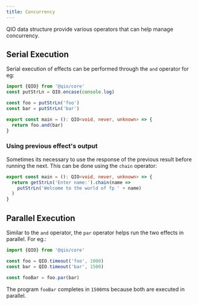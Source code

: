 ```yaml
---
title: Concurrency
---
```


QIO data structure provide various operators that can help manage concurrency.

## Serial Execution

Serial execution of effects can be performed through the `and` operator for eg:

```ts
import {QIO} from '@qio/core'
const putStrLn = QIO.encase(console.log)

const foo = putStrLn('foo')
const bar = putStrLn('bar')

export const main = (): QIO<void, never, unknown> => {
  return foo.and(bar)
}
```

### Using previous effect's output

Sometimes its necessary to use the response of the previous result before running the next. This can be done using the `chain` operator:

```ts
export const main = (): QIO<void, never, unknown> => {
  return getStrLn('Enter name:').chain(name =>
    putStrLn('Welcome to the world of fp ' + name)
  )
}
```

## Parallel Execution

Similar to the `and` operator, the `par` operator helps run the two effects in parallel. For eg.:

```ts
import {QIO} from '@qio/core'

const foo = QIO.timeout('foo', 1000)
const bar = QIO.timeout('bar', 1500)

const fooBar = foo.par(bar)
```

The program `fooBar` completes in `1500`ms because both are executed in parallel.

